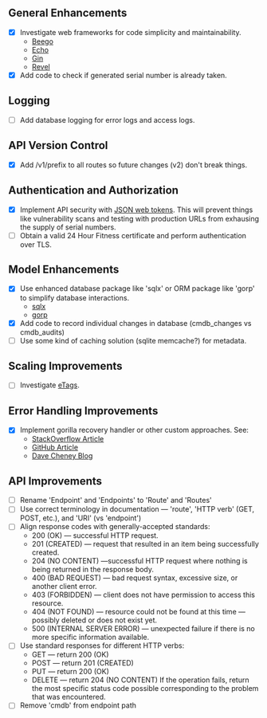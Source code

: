 General Enhancements
--------------------
- [X] Investigate web frameworks for code simplicity and maintainability.
	* [Beego](https://beego.me/docs/intro/)
	* [Echo](https://echo.labstack.com/)
	* [Gin](https://gin-gonic.github.io/gin/)
	* [Revel](https://revel.github.io/)
- [X] Add code to check if generated serial number is already taken.

Logging
-------
- [ ] Add database logging for error logs and access logs.

API Version Control
-------------------

- [X] Add /v1/prefix to all routes so future changes (v2) don't break things.

Authentication and Authorization
--------------------------------

- [X] Implement API security with [JSON web tokens](http://jwt.io/). This will prevent things like vulnerability scans and testing with production URLs from exhausing the supply of serial numbers. 
- [ ] Obtain a valid 24 Hour Fitness certificate and perform authentication over TLS.

Model Enhancements
------------------

- [X] Use enhanced database package like 'sqlx' or ORM package like 'gorp' to simplify database interactions.
	* [sqlx](https://github.com/jmoiron/sqlx)
	* [gorp](https://github.com/go-gorp/gorp)
- [X] Add code to record individual changes in database (cmdb_changes vs cmdb_audits)
- [ ] Use some kind of caching solution (sqlite memcache?) for metadata.

Scaling Improvements
--------------------

- [ ] Investigate [eTags](http://en.wikipedia.org/wiki/HTTP_ETag).

Error Handling Improvements
---------------------------
- [X] Implement gorilla recovery handler or other custom approaches. See:
	* [StackOverflow Article](https://stackoverflow.com/questions/33904503/go-gorilla-panic-handler-to-respond-with-custom-status)
	* [GitHub Article](https://elithrar.github.io/article/http-handler-error-handling-revisited/) 
	* [Dave Cheney Blog](https://dave.cheney.net/2014/12/24/inspecting-errors)

API Improvements
----------------

- [ ] Rename 'Endpoint' and 'Endpoints' to 'Route' and 'Routes'
- [ ] Use correct terminology in documentation — 'route', 'HTTP verb' (GET, POST, etc.), and 'URI' (vs 'endpoint')
- [ ] Align response codes with generally-accepted standards:
	* 200 (OK) — successful HTTP request.
	* 201 (CREATED) — request that resulted in an item being successfully created.
	* 204 (NO CONTENT) —successful HTTP request where nothing is being returned in the response body.
	* 400 (BAD REQUEST) — bad request syntax, excessive size, or another client error.
	* 403 (FORBIDDEN) — client does not have permission to access this resource.
	* 404 (NOT FOUND) — resource could not be found at this time — possibly deleted or does not exist yet.
	* 500 (INTERNAL SERVER ERROR) — unexpected failure if there is no more specific information available.
- [ ] Use standard responses for different HTTP verbs:
	* GET — return 200 (OK)
	* POST — return 201 (CREATED)
	* PUT — return 200 (OK)
	* DELETE — return 204 (NO CONTENT) If the operation fails, return the most specific status code possible corresponding to the problem that was encountered.
- [ ] Remove 'cmdb' from endpoint path
